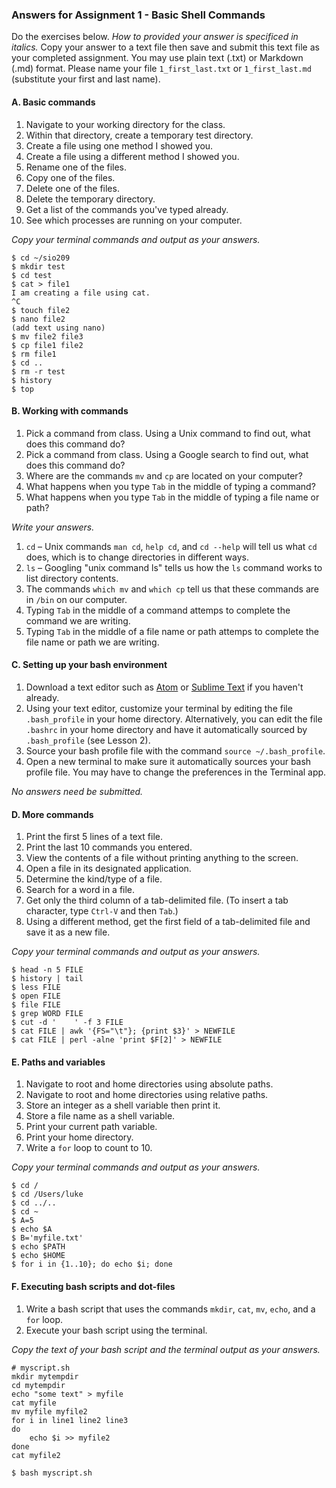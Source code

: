 ### Answers for Assignment 1 - Basic Shell Commands

Do the exercises below. *How to provided your answer is specificed in italics.* Copy your answer to a text file then save and submit this text file as your completed assignment. You may use plain text (.txt) or Markdown (.md) format. Please name your file `1_first_last.txt` or `1_first_last.md` (substitute your first and last name).

#### A. Basic commands

1. Navigate to your working directory for the class.
2. Within that directory, create a temporary test directory.
3. Create a file using one method I showed you.
4. Create a file using a different method I showed you.
5. Rename one of the files.
6. Copy one of the files.
7. Delete one of the files.
8. Delete the temporary directory.
9. Get a list of the commands you've typed already.
10. See which processes are running on your computer.

*Copy your terminal commands and output as your answers.*

```
$ cd ~/sio209
$ mkdir test
$ cd test
$ cat > file1
I am creating a file using cat.
^C
$ touch file2
$ nano file2
(add text using nano)
$ mv file2 file3
$ cp file1 file2
$ rm file1
$ cd ..
$ rm -r test
$ history
$ top
```

#### B. Working with commands

1. Pick a command from class. Using a Unix command to find out, what does this command do?
2. Pick a command from class. Using a Google search to find out, what does this command do?
3. Where are the commands `mv` and `cp` are located on your computer?
4. What happens when you type `Tab` in the middle of typing a command?
5. What happens when you type `Tab` in the middle of typing a file name or path?

*Write your answers.*

1. `cd` – Unix commands `man cd`, `help cd`, and `cd --help` will tell us what `cd` does, which is to change directories in different ways.
2. `ls` – Googling "unix command ls" tells us how the `ls` command works to list directory contents.
3. The commands `which mv` and `which cp` tell us that these commands are in `/bin` on our computer.
4. Typing `Tab` in the middle of a command attemps to complete the command we are writing.
5. Typing `Tab` in the middle of a file name or path attemps to complete the file name or path we are writing.

#### C. Setting up your bash environment

1. Download a text editor such as [Atom](https://atom.io) or [Sublime Text](https://www.sublimetext.com) if you haven't already.
2. Using your text editor, customize your terminal by editing the file `.bash_profile` in your home directory. Alternatively, you can edit the file `.bashrc` in your home directory and have it automatically sourced by `.bash_profile` (see Lesson 2).
3. Source your bash profile file with the command `source ~/.bash_profile`.
4. Open a new terminal to make sure it automatically sources your bash profile file. You may have to change the preferences in the Terminal app.

*No answers need be submitted.*

#### D. More commands

1. Print the first 5 lines of a text file.
2. Print the last 10 commands you entered.
3. View the contents of a file without printing anything to the screen.
4. Open a file in its designated application.
5. Determine the kind/type of a file.
6. Search for a word in a file.
7. Get only the third column of a tab-delimited file. (To insert a tab character, type `Ctrl-V` and then `Tab`.)
8. Using a different method, get the first field of a tab-delimited file and save it as a new file.

*Copy your terminal commands and output as your answers.*

```
$ head -n 5 FILE
$ history | tail
$ less FILE
$ open FILE
$ file FILE
$ grep WORD FILE
$ cut -d '    ' -f 3 FILE
$ cat FILE | awk '{FS="\t"}; {print $3}' > NEWFILE
$ cat FILE | perl -alne 'print $F[2]' > NEWFILE
```

#### E. Paths and variables

1. Navigate to root and home directories using absolute paths.
2. Navigate to root and home directories using relative paths.
3. Store an integer as a shell variable then print it.
4. Store a file name as a shell variable.
5. Print your current path variable.
6. Print your home directory.
7. Write a `for` loop to count to 10.

*Copy your terminal commands and output as your answers.*

```
$ cd /
$ cd /Users/luke
$ cd ../..
$ cd ~
$ A=5
$ echo $A
$ B='myfile.txt'
$ echo $PATH
$ echo $HOME
$ for i in {1..10}; do echo $i; done
```

#### F. Executing bash scripts and dot-files

1. Write a bash script that uses the commands `mkdir`, `cat`, `mv`, `echo`, and a `for` loop.
2. Execute your bash script using the terminal.

*Copy the text of your bash script and the terminal output as your answers.*

```
# myscript.sh
mkdir mytempdir
cd mytempdir
echo "some text" > myfile
cat myfile
mv myfile myfile2
for i in line1 line2 line3
do
    echo $i >> myfile2
done
cat myfile2
```

```
$ bash myscript.sh
```
